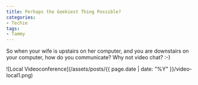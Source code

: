 ```yaml
---
title: Perhaps the Geekiest Thing Possible?
categories:
- Techie
tags:
- Tammy
---
```


So when your wife is upstairs on her computer, and you are downstairs on your computer, how do you communicate? Why not video chat? :-)


![Local Videoconference](/assets/posts/{{ page.date | date: "%Y" }}/video-local1.png)
